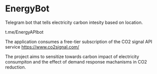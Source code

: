 # EnergyBot

Telegram bot that tells electricity carbon intesity based on location.

t.me/EnergyAPIbot

The application consumes a free-tier subscription of the CO2 signal API service
https://www.co2signal.com/

The project aims to sensitize towards carbon impact of electricity consumpiton and the effect of demand response machanisms in CO2 reduction.
